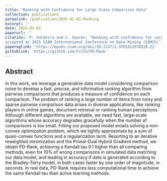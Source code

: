 ```yaml
---
title: "Ranking with Confidence for Large Scale Comparison Data"
collection: publications
permalink: /publication/2025-01-02-Ranking
excerpt: ''
date: 2025-01-02
paperurl: ''
citation: 'F. Valdeira and C. Soares, “Ranking with Confidence for Large Scale Comparison Data,”
accepted at 2025 SIAM International Conference on Data Mining (SDM25)'
paperoglink: 'https://epubs.siam.org/doi/10.1137/1.9781611978520.21'
githublink: 'https://github.com/FilVa/PD-Rank'
---
```


Abstract 
--------
In this work, we leverage a generative data model considering comparison noise to develop a fast, precise, and informative ranking algorithm from pairwise comparisons that produces a measure of confidence on each comparison. The problem of ranking a large number of items from noisy and sparse pairwise comparison data arises in diverse applications, like ranking players in online games, document retrieval or ranking human perceptions. Although different algorithms are available, we need fast, large-scale algorithms whose accuracy degrades gracefully when the number of comparisons is too small. Fitting our proposed model entails solving a non-convex optimization problem, which we tightly approximate by a sum of quasi-convex functions and a regularization term. Resorting to an iterative reweighted minimization and the Primal-Dual Hybrid Gradient method, we obtain PD-Rank, achieving a Kendall tau 0.1 higher than all comparing methods, even for 10\% of wrong comparisons in simulated data matching our data model, and leading in accuracy if data is generated according to the Bradley-Terry model, in both cases faster by one order of magnitude, in seconds. In real data, PD-Rank requires less computational time to achieve the same Kendall tau than active learning methods.


